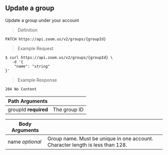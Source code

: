 ## Update a group

Update a group under your account

> Definition

```shell
PATCH https://api.zoom.us/v2/groups/{groupId}
```

> Example Request

```shell
$ curl https://api.zoom.us/v2/groups/{groupId} \
   -d '{
    "name": "string"
}'
```

> Example Response

```text
204 No Content
```

Path Arguments | &nbsp;
--- | ---
groupId **required** | The group ID

Body Arguments | &nbsp;
--- | ---
name *optional* | Group name. Must be unique in one account. Character length is less than 128.

